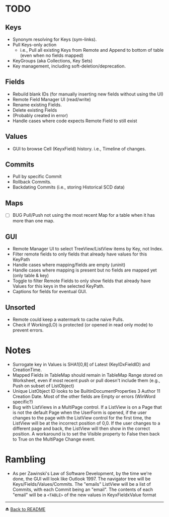 # TODO
## Keys
- Synonym resolving for Keys (sym-links).
- Pull Keys-only action
  - i.e., Pull all existing Keys from Remote and Append to bottom of table (even when no fields mapped)
- KeyGroups (aka Collections, Key Sets)
- Key management, including soft-deletion/deprecation.

## Fields
- Rebuild blank IDs (for manually inserting new fields without using the UI)
- Remote Field Manager UI (read/write)
- Rename existing Fields. 
- Delete existing Fields 
 - (Probably created in error)
 - Handle cases where code expects Remote Field to still exist

## Values
- GUI to browse Cell (KeyxField) history. i.e., Timeline of changes.

## Commits
- Pull by specific Commit
- Rollback Commits.
- Backdating Commits (i.e., storing Historical SCD data)

## Maps
- [ ] BUG Pull/Push not using the most recent Map for a table when it has more than one map.

## GUI
- Remote Manager UI to select TreeView/ListView items by Key, not Index.
- Filter remote fields to only fields that already have values for this KeyPath
- Handle cases where mapping/fields are empty (uninit)
- Handle cases where mapping is present but no fields are mapped yet (only table & key)
- Toggle to filter Remote Fields to only show fields that already have Values for this keys in the selected KeyPath.
- Captions for fields for eventual GUI.

## Unsorted
- Remote could keep a watermark to cache naive Pulls.
- Check if Working(LO) is protected (or opened in read only mode) to prevent errors.

# Notes
- Surrogate key in Values is SHA1[0,8] of Latest (KeyIDxFieldID) and CreationTime.
- Mapped Fields in TableMap should remain in TableMap Range stored on Worksheet, even if most recent push or pull doesn't include them (e.g., Push on subset of ListObject)
- Unique ListObject ID looks to be BuiltinDocumentProperties 3 Author 11 Creation Date. Most of the other fields are Empty or errors (WinWord specific?)
- Bug with ListViews in a MultiPage control. If a ListView is on a Page that is not the default Page when the UserForm is opened, if the user changes to the page with the ListView control for the first time, the ListView will be at the incorrect position of 0,0. If the user changes to a different page and back, the ListView will then show in the correct position. A workaround is to set the Visible property to False then back to True on the MultiPage Change event.

# Rambling
- As per Zawinski's Law of Software Development, by the time we're done, the GUI will look like Outlook 1997. The navigator tree will be Keys/Fields/Values/Commits. The "emails" ListView will be a list of Commits, with each Commit being an "email". The contents of each "email" will be a `<TABLE>` of the new values in KeyxFieldxValue format

---
⏏️ [Back to README](../README.md)